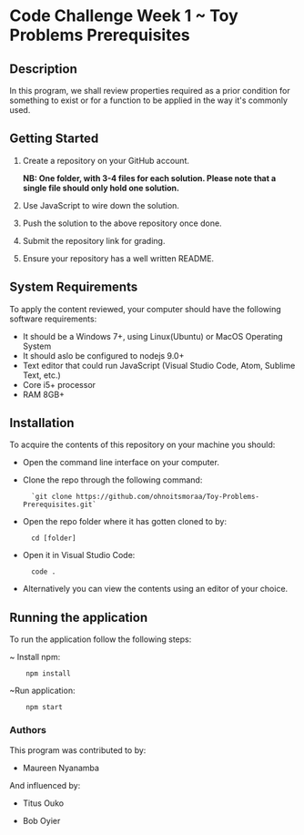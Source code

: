 # Code Challenge Week 1 ~ Toy Problems Prerequisites

 ## Description  
In this program, we shall review properties required as a prior condition for something to exist or for a function to be applied in the way it's commonly used.

 ## Getting Started 
 1. Create a repository on your GitHub account. 

    **NB: One folder, with 3-4 files for each solution. Please note that a single file should only hold one solution.**

2. Use JavaScript to wire down the solution.

3. Push the solution to the above repository once done.

4. Submit the repository link for grading.

5. Ensure your repository has a well written README.

 ## System Requirements
To apply the content reviewed, your computer should have the following software requirements:
- It should be a Windows 7+, using Linux(Ubuntu) or MacOS Operating System
- It should aslo be configured to nodejs 9.0+
- Text editor that could run JavaScript (Visual Studio Code, Atom, Sublime Text, etc.)
- Core i5+ processor
- RAM 8GB+

## Installation
To acquire the contents of this repository on your machine you should:

- Open the command line interface on your computer.
- Clone the repo through the following command:

        `git clone https://github.com/ohnoitsmoraa/Toy-Problems-Prerequisites.git`
- Open the repo folder where it has gotten cloned to by:

        cd [folder]
- Open it in Visual Studio Code:

        code .
- Alternatively you can view the contents using an editor of your choice.

## Running the application
To run the application follow the following steps:

~ Install npm:

        npm install

~Run application:

        npm start

### Authors
This program was contributed to by:

- Maureen Nyanamba

And influenced by:

- Titus Ouko

- Bob Oyier



